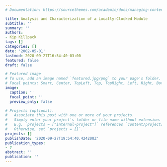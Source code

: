 ```yaml
---
# Documentation: https://sourcethemes.com/academic/docs/managing-content/

title: Analysis and Characterization of a Locally-Clocked Module
subtitle: ''
summary: ''
authors:
- Kip Killpack
tags: []
categories: []
date: '2002-05-01'
lastmod: 2020-09-27T16:54:40-03:00
featured: false
draft: false

# Featured image
# To use, add an image named `featured.jpg/png` to your page's folder.
# Focal points: Smart, Center, TopLeft, Top, TopRight, Left, Right, BottomLeft, Bottom, BottomRight.
image:
  caption: ''
  focal_point: ''
  preview_only: false

# Projects (optional).
#   Associate this post with one or more of your projects.
#   Simply enter your project's folder or file name without extension.
#   E.g. `projects = ["internal-project"]` references `content/project/deep-learning/index.md`.
#   Otherwise, set `projects = []`.
projects: []
publishDate: '2020-09-27T19:54:40.424200Z'
publication_types:
- 7
abstract: ''
publication: ''
---
```

